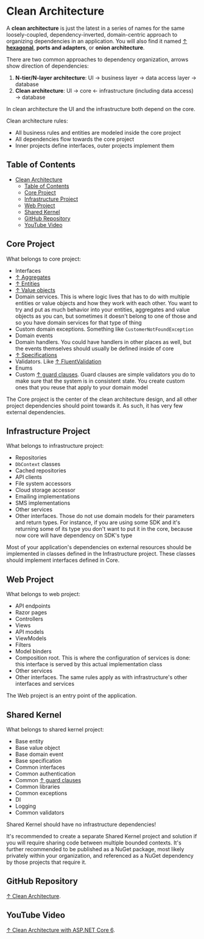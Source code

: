 # Clean Architecture

A **clean architecture** is just the latest in a series of names for the same loosely-coupled, dependency-inverted, domain-centric approach to organizing dependencies in an application. You will also find it named [↑ **hexagonal**](https://en.wikipedia.org/wiki/Hexagonal_architecture_(software)), **ports and adapters**, or **onion architecture**.

There are two common approaches to dependency organization, arrows show direction of dependencies:

1. **N-tier/N-layer architecture**: UI → business layer → data access layer → database
2. **Clean architecture**: UI → core ← infrastructure (including data access) → database

In clean architecture the UI and the infrastructure both depend on the core.

Clean architecture rules:

- All business rules and entities are modeled inside the core project
- All dependencies flow towards the core project
- Inner projects define interfaces, outer projects implement them

## Table of Contents

- [Clean Architecture](#clean-architecture)
  - [Table of Contents](#table-of-contents)
  - [Core Project](#core-project)
  - [Infrastructure Project](#infrastructure-project)
  - [Web Project](#web-project)
  - [Shared Kernel](#shared-kernel)
  - [GitHub Repository](#github-repository)
  - [YouTube Video](#youtube-video)

## Core Project

What belongs to core project:

- Interfaces
- [↑ Aggregates](https://deviq.com/domain-driven-design/aggregate-pattern)
- [↑ Entities](https://deviq.com/domain-driven-design/entity)
- [↑ Value objects](https://deviq.com/domain-driven-design/value-object)
- Domain services. This is where logic lives that has to do with multiple entities or value objects and how they work with each other. You want to try and put as much behavior into your entities, aggregates and value objects as you can, but sometimes it doesn't belong to one of those and so you have domain services for that type of thing
- Custom domain exceptions. Something like `CustomerNotFoundException`
- Domain events
- Domain handlers. You could have handlers in other places as well, but the events themselves should usually be defined inside of core
- [↑ Specifications](https://deviq.com/design-patterns/specification-pattern)
- Validators. Like [↑ FluentValidation](https://github.com/FluentValidation/FluentValidation)
- Enums
- Custom [↑ guard clauses](https://github.com/ardalis/GuardClauses). Guard clauses are simple validators you do to make sure that the system is in consistent state. You create custom ones that you reuse that apply to your domain model

The Core project is the center of the clean architecture design, and all other project dependencies should point towards it. As such, it has very few external dependencies.

## Infrastructure Project

What belongs to infrastructure project:

- Repositories
- `DbContext` classes
- Cached repositories
- API clients
- File system accessors
- Cloud storage accessor
- Emailing implementations
- SMS implementations
- Other services
- Other interfaces. Those do not use domain models for their parameters and return types. For instance, if you are using some SDK and it's returning some of its type you don't want to put it in the core, because now core will have dependency on SDK's type

Most of your application's dependencies on external resources should be implemented in classes defined in the Infrastructure project. These classes should implement interfaces defined in Core.

## Web Project

What belongs to web project:

- API endpoints
- Razor pages
- Controllers
- Views
- API models
- ViewModels
- Filters
- Model binders
- Composition root. This is where the configuration of services is done: this interface is served by this actual implementation class
- Other services
- Other interfaces. The same rules apply as with infrastructure's other interfaces and services

The Web project is an entry point of the application.

## Shared Kernel

What belongs to shared kernel project:

- Base entity
- Base value object
- Base domain event
- Base specification
- Common interfaces
- Common authentication
- Common [↑ guard clauses](https://github.com/ardalis/GuardClauses)
- Common libraries
- Common exceptions
- DI
- Logging
- Common validators

Shared Kernel should have no infrastructure dependencies!

It's recommended to create a separate Shared Kernel project and solution if you will require sharing code between multiple bounded contexts. It's further recommended to be published as a NuGet package, most likely privately within your organization, and referenced as a NuGet dependency by those projects that require it.

## GitHub Repository

[↑ Clean Architecture](https://github.com/ardalis/CleanArchitecture).

## YouTube Video

[↑ Clean Architecture with ASP.NET Core 6](https://www.youtube.com/watch?v=lkmvnjypENw).